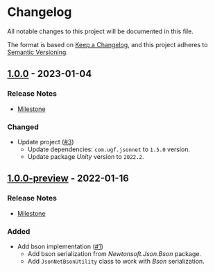 # Changelog

All notable changes to this project will be documented in this file.

The format is based on [Keep a Changelog](https://keepachangelog.com/en/1.0.0/),
and this project adheres to [Semantic Versioning](https://semver.org/spec/v2.0.0.html).

## [1.0.0](https://github.com/unity-game-framework/ugf-jsonnet-bson/releases/tag/1.0.0) - 2023-01-04  

### Release Notes

- [Milestone](https://github.com/unity-game-framework/ugf-jsonnet-bson/milestone/2?closed=1)  
    

### Changed

- Update project ([#3](https://github.com/unity-game-framework/ugf-jsonnet-bson/issues/3))  
    - Update dependencies: `com.ugf.jsonnet` to `1.5.0` version.
    - Update package _Unity_ version to `2022.2`.

## [1.0.0-preview](https://github.com/unity-game-framework/ugf-jsonnet-bson/releases/tag/1.0.0-preview) - 2022-01-16  

### Release Notes

- [Milestone](https://github.com/unity-game-framework/ugf-jsonnet-bson/milestone/1?closed=1)  
    

### Added

- Add bson implementation ([#1](https://github.com/unity-game-framework/ugf-jsonnet-bson/issues/1))  
    - Add bson serialization from _Newtonsoft.Json.Bson_ package.
    - Add `JsonNetBsonUtility` class to work with _Bson_ serialization.


